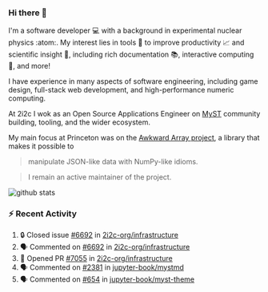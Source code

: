 ### Hi there 👋 

I'm a software developer 💻 with a background in experimental nuclear physics :atom:. My interest lies in tools :wrench: to improve productivity :chart_with_upwards_trend: and scientific insight :telescope:, including rich documentation 📚, interactive computing 🧮, and more! 

I have experience in many aspects of software engineering, including game design, full-stack web development, and high-performance numeric computing. 

At 2i2c I wok as an Open Source Applications Engineer on [MyST](https://github.com/jupyter-book/mystmd) community building, tooling, and the wider ecosystem. 

My main focus at Princeton was on the [Awkward Array project](awkward-array.org/), a library that makes it possible to 
> manipulate JSON-like data with NumPy-like idioms.

> I remain an active maintainer of the project. 

![github stats](https://github-readme-stats.vercel.app/api?username=agoose77&show_icons=true&hide_rank=true&hide_title=true&bg_color=30,e76445,904e95&text_color=efe3ec&icon_color=efe3ec)
<!--
**agoose77/agoose77** is a ✨ _special_ ✨ repository because its `README.md` (this file) appears on your GitHub profile.

Here are some ideas to get you started:

- 🔭 I’m currently working on ...
- 🌱 I’m currently learning ...
- 👯 I’m looking to collaborate on ...
- 🤔 I’m looking for help with ...
- 💬 Ask me about ...
- 📫 How to reach me: ...
- 😄 Pronouns: ...
- ⚡ Fun fact: ...
-->

### :zap: Recent Activity

<!--START_SECTION:activity-->
1. 🔒 Closed issue [#6692](https://github.com/2i2c-org/infrastructure/issues/6692) in [2i2c-org/infrastructure](https://github.com/2i2c-org/infrastructure)
2. 🗣 Commented on [#6692](https://github.com/2i2c-org/infrastructure/issues/6692#issuecomment-3468467377) in [2i2c-org/infrastructure](https://github.com/2i2c-org/infrastructure)
3. 💪 Opened PR [#7055](undefined) in [2i2c-org/infrastructure](https://github.com/2i2c-org/infrastructure)
4. 🗣 Commented on [#2381](https://github.com/jupyter-book/mystmd/issues/2381#issuecomment-3468326429) in [jupyter-book/mystmd](https://github.com/jupyter-book/mystmd)
5. 🗣 Commented on [#654](https://github.com/jupyter-book/myst-theme/pull/654#issuecomment-3468088649) in [jupyter-book/myst-theme](https://github.com/jupyter-book/myst-theme)
<!--END_SECTION:activity-->
